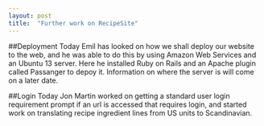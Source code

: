 ```yaml
---
layout: post
title:  "Further work on RecipeSite"
---
```


##Deployment
Today Emil has looked on how we shall deploy our website to the web, and he was
able to do this by using Amazon Web Services and an Ubuntu 13 server. Here he installed
Ruby on Rails and an Apache plugin called Passanger to depoy it. Information on where
the server is will come on a later date.

##Login
Today Jon Martin worked on getting a standard user login requirement prompt if
an url is accessed that requires login, and started work on translating recipe
ingredient lines from US units to Scandinavian.